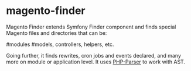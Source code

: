 magento-finder
==============

Magento Finder extends Symfony Finder component and finds special Magento files and directories that can be:

#modules
#models, controllers, helpers, etc.

Going further, it finds rewrites, cron jobs and events declared, and many more on module or application level.
It uses [PHP-Parser](https://github.com/nikic/PHP-Parser) to work with AST.